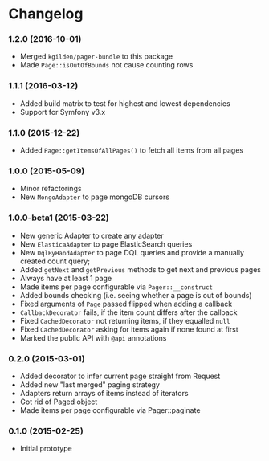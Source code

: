 Changelog
=========

### 1.2.0 (2016-10-01)

* Merged `kgilden/pager-bundle` to this package
* Made `Page::isOutOfBounds` not cause counting rows

### 1.1.1 (2016-03-12)

* Added build matrix to test for highest and lowest dependencies
* Support for Symfony v3.x

### 1.1.0 (2015-12-22)

* Added `Page::getItemsOfAllPages()` to fetch all items from all pages

### 1.0.0 (2015-05-09)

* Minor refactorings
* New `MongoAdapter` to page mongoDB cursors

### 1.0.0-beta1 (2015-03-22)

* New generic Adapter to create any adapter
* New `ElasticaAdapter` to page ElasticSearch queries
* New `DqlByHandAdapter` to page DQL queries and provide a manually created count
  query;
* Added `getNext` and `getPrevious` methods to get next and previous pages
* Always have at least 1 page
* Made items per page configurable via `Pager::__construct`
* Added bounds checking (i.e. seeing whether a page is out of bounds)
* Fixed arguments of `Page` passed flipped when adding a callback
* `CallbackDecorator` fails, if the item count differs after the callback
* Fixed `CachedDecorator` not returning items, if they equalled `null`
* Fixed `CachedDecorator` asking for items again if none found at first
* Marked the public API with `@api` annotations

### 0.2.0 (2015-03-01)

* Added decorator to infer current page straight from Request
* Added new "last merged" paging strategy
* Adapters return arrays of items instead of iterators
* Got rid of Paged object
* Made items per page configurable via Pager::paginate

### 0.1.0 (2015-02-25)

* Initial prototype

